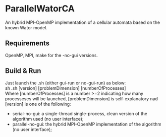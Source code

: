 # ParallelWatorCA
An hybrid MPI-OpenMP implementation of a cellular automata based on the known Wator model.

## Requirements
OpenMP, MPI, make for the -no-gui versions.

## Build & Run
Just launch the .sh (either gui-run or no-gui-run) as below: <br>
sh .sh [version] [problemDimension] [numberOfProcesses] <br>
Where [numberOfProcesses] is a number >=2 indicating how many processeses will be launched, [problemDimension] is self-explanatory nad [version] is one of the following:
<br>
<ul>
<li>serial-no-gui: a single-thread single-process, clean version of the algorithm used (no user interface);
<li>parallel-no-gui: the hybrid MPI-OpenMP implementation of the algorithm (no user interface);
